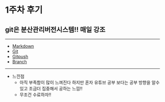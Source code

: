 # 1주차 후기

## git은 분산관리버전시스템!! 매일 강조
***
* [Markdown](markdown.md)
* [Git](git기초.md)
* [Gitpush](gitpush.md)
* [Branch](Branch.md)
***
* 느낀점
  * 아직 부족함이 많이 느껴진다 하지만 혼자 유튜브 공부 보다는 공부 방향을 알수 있고 조금더 집중해서 공하는 느낌!!
  * 무조건 수료하자!!
